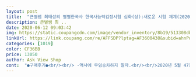 ```yaml
---
layout: post 
title:  "큰별쌤 최태성의 별별한국사 한국사능력검정시험 심화(상):새로운 시험 체계(2020년 5월 47회부터 시행)에 대비한 맞춤 기본서, 이투스북" 
description: 큰별쌤 최 ..
date: 2020-06-12 09:03:42 
img: https://static.coupangcdn.com/image/vendor_inventory/8b19/513308db6cfa1b0654815f86c4129f9b73e00fcc14c3f9a2849d66b1873f.jpg 
linkUrl: https://link.coupang.com/re/AFFSDP?lptag=AF3600438&subid=ahnPublicAsk&pageKey=1251496565&itemId=2250884820&vendorItemId=70248263028&traceid=V0-113-9490c9a72d46d815 
categories: [1019] 
color: CF36BB 
price: 13050 
author: Ask View Shop 
cont:  "●구매후기●<br/><br/> -역사에 무임승차하지 말자.<br/><br/>2020년 5월 47회부터 한능검이 바꼈네요<br/>강의는 언제나 무료라는점!!! ^ㅇ^<br/>강의도 재밌게 이해도 잘되네요!<br/>게다가 이투스 홈페이지에 들어가면 새롭게 올라온 심화 강의 내용도 있답니다!!<br/>교재는 뭐 말할거 없이  알차고 완전 짱!!!ㅋㅋㅋㅋ<br/>꼼꼼하고 세심하게 잘 나와서 어려움 없이 공부 할것같아요^^♡<br/>맘에 듭니다!!<br/>배송 엄청 빨랐구요!<br/>심화,기본 2종 체계로 변경돼서 그 전에 중급 공부 하다가 심화 상,하 두권 구매했어요!!<br/>아 물론 문제 풀다보면 복잡하고 헷갈린 문제도 있겠죠?ㅠㅠ<br/>여러분도 포기하지 마시고 화이팅 합시다!!<br/>이번 47회 한능검 꼭 합격 하려면 열공 해야겠네요^^<br/>책도 깨끗하게 까진부분 없이 잘 도착 했습니다!<br/>파이팅!!!^^♡<br/>표지가 찢겨져서 왔는데 내용은 상관없으니 그냥 쓰려고요<br/>한국사 하면 당연히 큰별쌤☆<br/>핸드폰으로 다운 받으면 인터넷 연결없이 강의도 볼수 있어요!!!<br/>" 
---
```


